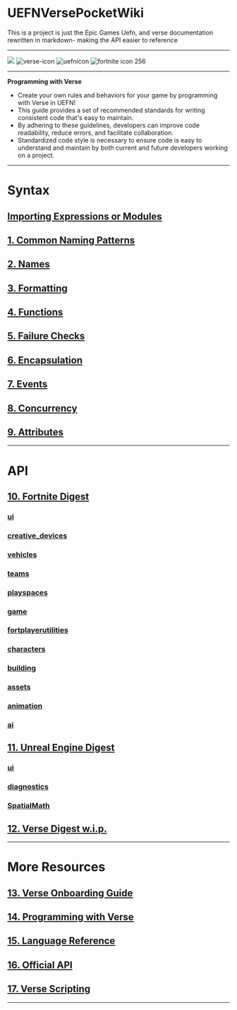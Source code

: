 # UEFNVersePocketWiki

This is a project is just the Epic Games Uefn, and verse documentation rewritten in markdown- making the API easier to reference

***
![](https://ue-cdn.artstation.com/imgproxy/kbNaxGnLbxRxJBFLqlZ12Ix89EhFVjCVN0wq14zhVag/filename:verse-programming-hero-image.png/resizing_type:fill/width:1920/height:335/ext:jpg/aHR0cHM6Ly9kMWl2N2RiNDR5aGd4bi5jbG91ZGZyb250Lm5ldC9kb2N1bWVudGF0aW9uL2ltYWdlcy80NDkwN2Y5Yi0wYjM3LTQ0MWQtYjlkNy0zMjk0OTU3OWY4YWMvdmVyc2UtcHJvZ3JhbW1pbmctaGVyby1pbWFnZS5wbmc)
![verse-icon](https://github.com/LilWikipedia/UEFNVersePocketWiki/assets/78571191/a894c872-b4e0-492e-b7dd-2c79dc971abe)
![uefnicon](https://github.com/LilWikipedia/UEFNVersePocketWiki/assets/78571191/fe7cbe1e-1b77-49b4-b4aa-a6c6866882ce)
![fortnite icon 256](https://github.com/LilWikipedia/UEFNVersePocketWiki/assets/78571191/16c1ae8d-0299-4f94-81dd-8c8997188c76)
***
 **Programming with Verse**

* Create your own rules and behaviors for your game by programming with Verse in UEFN!
* This guide provides a set of recommended standards for writing consistent code that's easy to maintain. 
* By adhering to these guidelines, developers can improve code readability, reduce errors, and facilitate collaboration. 
* Standardized code style is necessary to ensure code is easy to understand and maintain by both current and future developers working on a project.

***

# Syntax

## [Importing Expressions or Modules](https://github.com/LilWikipedia/UEFNVersePocketWiki/wiki/Importing-Expressions-or-Modules)
## [1. Common Naming Patterns](https://github.com/LilWikipedia/UEFNVersePocketWiki/wiki/1.-Common-Naming-Patterns)
## [2. Names](https://github.com/LilWikipedia/UEFNVersePocketWiki/wiki/2.-Names)
## [3. Formatting](https://github.com/LilWikipedia/UEFNVersePocketWiki/wiki/3.-Formatting)
## [4. Functions](https://github.com/LilWikipedia/UEFNVersePocketWiki/wiki/4.-Functions)
## [5. Failure Checks](https://github.com/LilWikipedia/UEFNVersePocketWiki/wiki/5.-Failure-Checks)
## [6. Encapsulation](https://github.com/LilWikipedia/UEFNVersePocketWiki/wiki/6.-Encapsulation)
## [7. Events](https://github.com/LilWikipedia/UEFNVersePocketWiki/wiki/7.-Events)
## [8. Concurrency](https://github.com/LilWikipedia/UEFNVersePocketWiki/wiki/8.-Concurrency)
## [9. Attributes](https://github.com/LilWikipedia/UEFNVersePocketWiki/wiki/9.-Attributes)


***
# API

## [10. Fortnite Digest](https://github.com/LilWikipedia/UEFNVersePocketWiki/wiki/10.-Fortnite-Digest)

###    [ui](https://github.com/LilWikipedia/UEFNVersePocketWiki/wiki/10.-Fortnite-Digest#ui)

###    [creative_devices](https://github.com/LilWikipedia/UEFNVersePocketWiki/wiki/10.-Fortnite-Digest#creative_devices)

###    [vehicles](https://github.com/LilWikipedia/UEFNVersePocketWiki/wiki/10.-Fortnite-Digest#vehicles)

###    [teams](https://github.com/LilWikipedia/UEFNVersePocketWiki/wiki/10.-Fortnite-Digest#teams)

###    [playspaces](https://github.com/LilWikipedia/UEFNVersePocketWiki/wiki/10.-Fortnite-Digest#playspaces)

###    [game](https://github.com/LilWikipedia/UEFNVersePocketWiki/wiki/10.-Fortnite-Digest#game)

###    [fortplayerutilities](https://github.com/LilWikipedia/UEFNVersePocketWiki/wiki/10.-Fortnite-Digest#fortplayerutilities)

###    [characters](https://github.com/LilWikipedia/UEFNVersePocketWiki/wiki/10.-Fortnite-Digest#characters)

###    [building](https://github.com/LilWikipedia/UEFNVersePocketWiki/wiki/10.-Fortnite-Digest#building)

###    [assets](https://github.com/LilWikipedia/UEFNVersePocketWiki/wiki/10.-Fortnite-Digest#assets)

###    [animation](https://github.com/LilWikipedia/UEFNVersePocketWiki/wiki/10.-Fortnite-Digest#animation)

###    [ai](https://github.com/LilWikipedia/UEFNVersePocketWiki/wiki/10.-Fortnite-Digest#ai)

## [11. Unreal Engine Digest](https://github.com/LilWikipedia/UEFNVersePocketWiki/wiki/11.-Unreal-Engine-Digest)

###    [ui](https://github.com/LilWikipedia/UEFNVersePocketWiki/wiki/11.-Unreal-Engine-Digest#ui)

###    [diagnostics](https://github.com/LilWikipedia/UEFNVersePocketWiki/wiki/11.-Unreal-Engine-Digest#diagnostics)

###    [SpatialMath](https://github.com/LilWikipedia/UEFNVersePocketWiki/wiki/11.-Unreal-Engine-Digest#spatialmath)

## [12. Verse Digest w.i.p.](https://github.com/LilWikipedia/UEFNVersePocketWiki/wiki/12.-Verse-Digest)

***

# More Resources

## [13. Verse Onboarding Guide](https://dev.epicgames.com/documentation/en-us/uefn/onboarding-guide-to-programming-with-verse-in-unreal-editor-for-fortnite)
## [14. Programming with Verse](https://dev.epicgames.com/documentation/en-us/uefn/learn-programming-with-verse-in-unreal-editor-for-fortnite)
## [15. Language Reference](https://dev.epicgames.com/documentation/en-us/uefn/verse-language-reference)
## [16. Official API](https://dev.epicgames.com/documentation/en-us/uefn/verse-api)
## [17. Verse Scripting](https://forums.unrealengine.com/tags/c/development-discussion/programming-scripting/148/fortnite/l/latest)

***
